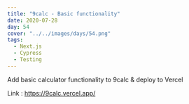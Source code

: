 ```yaml
---
title: "9calc - Basic functionality"
date: 2020-07-28
day: 54
cover: "../../images/days/54.png"
tags:
  - Next.js
  - Cypress
  - Testing
---
```


Add basic calculator functionality to 9calc & deploy to Vercel

Link : https://9calc.vercel.app/
